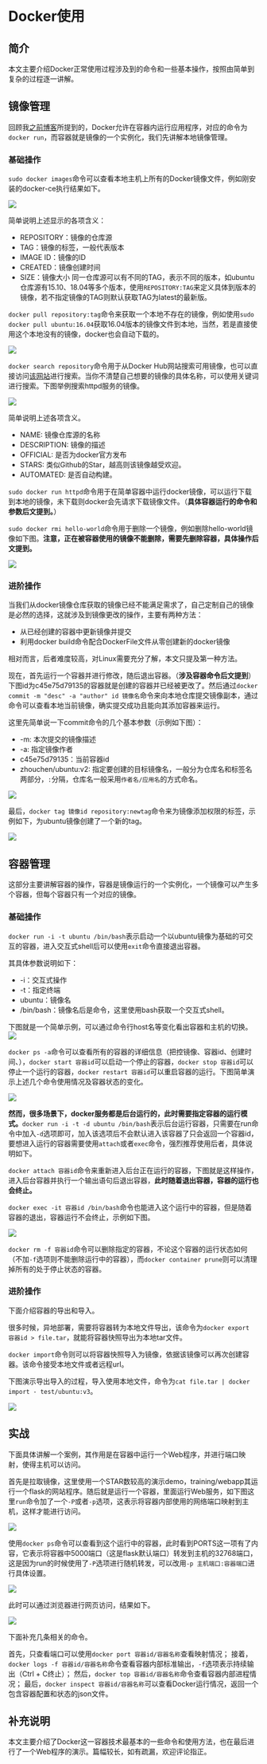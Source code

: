 # Docker使用


## 简介
本文主要介绍Docker正常使用过程涉及到的命令和一些基本操作，按照由简单到复杂的过程逐一讲解。


## 镜像管理
回顾我[之前博客](https://zhouchen.blog.csdn.net/article/details/104440782)所提到的，Docker允许在容器内运行应用程序，对应的命令为`docker run`，而容器就是镜像的一个实例化，我们先讲解本地镜像管理。

### 基础操作
`sudo docker images`命令可以查看本地主机上所有的Docker镜像文件，例如刚安装的docker-ce执行结果如下。

![](./assets/images.png )

简单说明上述显示的各项含义：
- REPOSITORY：镜像的仓库源
- TAG：镜像的标签，一般代表版本
- IMAGE ID：镜像的ID
- CREATED：镜像创建时间
- SIZE：镜像大小
同一仓库源可以有不同的TAG，表示不同的版本，如ubuntu仓库源有15.10、18.04等多个版本，使用`REPOSITORY:TAG`来定义具体到版本的镜像，若不指定镜像的TAG则默认获取TAG为latest的最新版。

`docker pull repository:tag`命令来获取一个本地不存在的镜像，例如使用`sudo docker pull ubuntu:16.04`获取16.04版本的镜像文件到本地，当然，若是直接使用这个本地没有的镜像，docker也会自动下载的。

![](./assets/ubuntu16.png)

`docker search repository`命令用于从Docker Hub网站搜索可用镜像，也可以直接访问[该网站](https://hub.docker.com/)进行搜索。当你不清楚自己想要的镜像的具体名称，可以使用关键词进行搜索。下图举例搜索httpd服务的镜像。

![](./assets/search.png)

简单说明上述各项含义。
- NAME: 镜像仓库源的名称
- DESCRIPTION: 镜像的描述
- OFFICIAL: 是否为docker官方发布
- STARS: 类似Github的Star，越高则该镜像越受欢迎。
- AUTOMATED: 是否自动构建。

`sudo docker run httpd`命令用于在简单容器中运行docker镜像，可以运行下载到本地的镜像，未下载则docker会先请求下载镜像文件。（**具体容器运行的命令和参数后文提到。**）

`sudo docker rmi hello-world`命令用于删除一个镜像，例如删除hello-world镜像如下图。**注意，正在被容器使用的镜像不能删除，需要先删除容器，具体操作后文提到。**

![](./assets/rmi.png)

### 进阶操作
当我们从docker镜像仓库获取的镜像已经不能满足需求了，自己定制自己的镜像是必然的选择，这就涉及到镜像更改的操作，主要有两种方法：
- 从已经创建的容器中更新镜像并提交
- 利用docker build命令配合DockerFile文件从零创建新的docker镜像

相对而言，后者难度较高，对Linux需要充分了解，本文只提及第一种方法。

现在，首先运行一个容器并进行修改，随后退出容器。（**涉及容器命令后文提到**）下图id为c45e75d79135的容器就是创建的容器并已经被更改了。然后通过`docker commit -m "desc" -a "author" id 镜像名`命令来向本地仓库提交镜像副本，通过命令可以查看本地当前镜像，确实提交成功且能向其添加容器来运行。

这里先简单说一下commit命令的几个基本参数（示例如下图）：
- -m: 本次提交的镜像描述
- -a: 指定镜像作者
- c45e75d79135：当前容器id
- zhouchen/ubuntu:v2: 指定要创建的目标镜像名，一般分为仓库名和标签名两部分，`:`分隔，仓库名一般采用`作者名/应用名`的方式命名。

![](./assets/commit.png)

最后，`docker tag 镜像id repository:newtag`命令来为镜像添加权限的标签，示例如下，为ubuntu镜像创建了一个新的tag。

![](./assets/newtag.png)

## 容器管理
这部分主要讲解容器的操作，容器是镜像运行的一个实例化，一个镜像可以产生多个容器，但每个容器只有一个对应的镜像。

### 基础操作
`docker run -i -t ubuntu /bin/bash`表示启动一个以ubuntu镜像为基础的可交互的容器，进入交互式shell后可以使用`exit`命令直接退出容器。

其具体参数说明如下：
- -i：交互式操作
- -t：指定终端
- ubuntu：镜像名
- /bin/bash：镜像名后是命令，这里使用bash获取一个交互式shell。

下图就是一个简单示例，可以通过命令行host名等变化看出容器和主机的切换。
![](./assets/run.png)

`docker ps -a`命令可以查看所有的容器的详细信息（把控镜像、容器id、创建时间、），`docker start 容器id`可以启动一个停止的容器，`docker stop 容器id`可以停止一个运行的容器，`docker restart 容器id`可以重启容器的运行。下图简单演示上述几个命令使用情况及容器状态的变化。

![](./assets/ps.png)

**然而，很多场景下，docker服务都是后台运行的，此时需要指定容器的运行模式。**`docker run -i -t -d ubuntu /bin/bash`表示后台运行容器，只需要在run命令中加入`-d`选项即可，加入该选项后不会默认进入该容器了只会返回一个容器id，要想进入运行的容器需要使用`attach`或者`exec`命令，强烈推荐使用后者，具体说明如下。

`docker attach 容器id`命令来重新进入后台正在运行的容器，下图就是这样操作，进入后台容器并执行一个输出语句后退出容器，**此时随着退出容器，容器的运行也会终止。**

`docker exec -it 容器id /bin/bash`命令也能进入这个运行中的容器，但是随着容器的退出，容器运行不会终止，示例如下图。

![](./assets/exec.png)

`docker rm -f 容器id`命令可以删除指定的容器，不论这个容器的运行状态如何（不加`-f`选项则不能删除运行中的容器），而`docker container prune`则可以清理掉所有的处于停止状态的容器。

### 进阶操作
下面介绍容器的导出和导入。

很多时候，异地部署，需要将容器转为本地文件导出，该命令为`docker export 容器id > file.tar`，就能将容器快照导出为本地tar文件。

`docker import`命令则可以将容器快照导入为镜像，依据该镜像可以再次创建容器。该命令接受本地文件或者远程url。

下图演示导出导入的过程，导入使用本地文件，命令为`cat file.tar | docker import - test/ubuntu:v3`。

![](./assets/export.png)


## 实战
下面具体讲解一个案例，其作用是在容器中运行一个Web程序，并进行端口映射，使得主机可以访问。

首先是拉取镜像，这里使用一个STAR数较高的演示demo，training/webapp其运行一个flask的网站程序。随后就是运行一个容器，里面运行Web服务，如下图这里`run`命令加了一个`-P`或者`-p`选项，这表示将容器内部使用的网络端口映射到主机，这样才能进行访问。

![](./assets/runweb.png)

使用`docker ps`命令可以查看到这个运行中的容器，此时看到PORTS这一项有了内容，它表示将容器中5000端口（这是flask默认端口）转发到主机的32768端口，这是因为run的时候使用了`-P`选项进行随机转发，可以改用`-p 主机端口:容器端口`进行具体设置。

![](./assets/port.png)

此时可以通过浏览器进行网页访问，结果如下。

![](./assets/html.png)

下面补充几条相关的命令。

首先，只查看端口可以使用`docker port 容器id/容器名称`查看映射情况；
接着，`docker logs -f 容器id/容器名称`命令查看容器内部标准输出，`-f`选项表示持续输出（Ctrl + C终止）；
然后，`docker top 容器id/容器名称`命令查看容器内部进程情况；
最后，`docker inspect 容器id/容器名称`可以查看Docker运行情况，返回一个包含容器配置和状态的json文件。


## 补充说明
本文主要介绍了Docker这一容器技术最基本的一些命令和使用方法，也在最后进行了一个Web程序的演示。篇幅较长，如有疏漏，欢迎评论指正。




